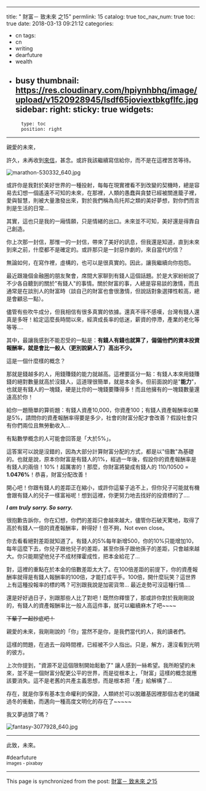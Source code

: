 
---
title: " 財富－ 致未來 之15"
permlink: 15
catalog: true
toc_nav_num: true
toc: true
date: 2018-03-13 09:21:12
categories:
- cn
tags:
- cn
- writing
- dearfuture
- wealth
- busy
thumbnail: https://res.cloudinary.com/hpiynhbhq/image/upload/v1520928945/lsdf65joviextbkgflfc.jpg
sidebar:
    right:
        sticky: true
widgets:
    -
        type: toc
        position: right
---


親愛的未來，

許久，未再收到[來信](https://steemit.com/cn/@deanliu/14)，甚念。或許我該繼續寫信給你，而不是在這裡苦苦等待。

![marathon-530332_640.jpg](https://res.cloudinary.com/hpiynhbhq/image/upload/v1520928945/lsdf65joviextbkgflfc.jpg)

或許你是我對於美好世界的一種投射，每每在現實裡看不到改變的契機時，總是容易去幻想一個遙遠不可知的未來，在那裡，人類的愚蠢與貪婪已經被關進籠子裡，愛與智慧，則被大量激發出來，對於我們稱為烏托邦之類的美好夢想，對你們而言則是生活的日常...

其實，這也只是我的一廂情願，只是情緒的出口。未來並不可知，美好還是得靠自己創造。

你上次那一封信，那惟一的一封信，帶來了美好的訊息，但我還是知道，直到未來到來之前，什麼都不是確定的。或許那只是一封惡作劇的，來自當代的信？

無論如何，在寫作裡，虛構的，也可以是很真實的。因此，讓我繼續向你抱怨。

最近跟幾個金融圈的朋友聚會，席間大家聊到有錢人這個話題。於是大家紛紛說了不少各自聽到的關於"有錢人"的事情。關於財富的事，人總是容易談的激情，而且通常是在談別人的財富時（談自己的財富也會很激情，但說話對象選擇性較高，總是會顧忌一點）。

儘管有些吹牛成分，但我相信有很多真實的依據。還真不得不感嘆，台灣有錢人還真是多呀！給定這麼長時間以來，經濟成長率的低迷，薪資的停滯，產業的老化等等等.... 

其中，最讓我感到不能忍受的一點是：**有錢人有錢也就算了，偏偏他們的資本投資報酬率，就是會比一般人（更別說窮人了）高出不少。**

這是一個什麼樣的概念？

那就是錢越多的人，用錢賺錢的能力就越高。這裡要區分一點：有錢人本來用錢賺錢的絕對數量就高於沒錢人，這道理很簡單，就是本金多。但前面說的是"**能力**"，也就是有錢人的一塊錢，硬是比你的一塊錢要賺得多！而且他擁有的一塊錢數量還遠高於你！

給你一題簡單的算術題：有錢人資產10,000，你資產100；有錢人資產報酬率如果是5%，請問你的資產報酬率得要是多少，社會的財富分配才會改善？假設社會只有你們兩位且無勞動收入...

有點數學概念的人可能會回答是「大於5%」。

這答案可以說是沒錯的，因為大部分計算財富分配的方式，都是以"倍數"為基礎的。也就是說，原本你財富是有錢人的1%，經過一年後，假設你的資產報酬率是有錢人的兩倍！10%！超厲害的！那麼，你財富將變成有錢人的 110/10500 = **1.0476%**！恭喜，財富分配改善！

開心吧！你跟有錢人的差距正在縮小，或許你這輩子追不上，但你兒子可能就有機會跟有錢人的兒子一樣富裕呢！想到這裡，你更努力地去找好的投資標的了....

***I am truly sorry. So sorry.*** 

很抱歉告訴你，你在幻想，你們的差距只會越來越大，儘管你石破天驚地，取得了高於有錢人一倍的資產報酬率，幹得好！但不夠，Not even close。

你去看看絕對差距就知道了。有錢人的5%每年新增500，你的10%只能增加10，每年這麼下去，你兒子跟他兒子的差距，甚至你孫子跟他孫子的差距，只會越來越大。你只能期望他兒子不成材揮霍成性，把本金給花了...

對，這裡的重點在於本金的倍數差距太大了。在100倍差距的前提下，你的資產報酬率就得是有錢人報酬率的100倍，才能打成平手。100倍，開什麼玩笑？這世界上有這種投報率的標的嗎？可別跟我說是加密貨幣... 最近走勢可沒這種行情.... 

還是好好過日子，別跟那些人比了對吧！既然你釋懷了，那或許你對於我剛剛說的，有錢人的資產報酬率比一般人高這件事，就可以繼續麻木了吧~~~~ 

<del>下輩子一起抄底吧！</del>

親愛的未來，我剛剛說的「你」當然不是你，是我們當代的人，我的讀者們。

這樣的問題，在過去一段時間裡，已經被不少人指出。只是，解方，還沒看到光明的彼方。

上次你提到，"資源不足這個限制開始鬆動了" 讓人感到一絲希望。我所盼望的未來，並不是一個財富分配更公平的世界，而是從根本上，「財富」這樣的概念就應該要消失。這不是老舊的共產主義思想，而是根本把「產」給解構了...

存在，就是你享有基本生命權利的保證，人類終於可以脫離基因裡那個古老的儲藏過冬的衝動，而邁向一種高度文明化的存在了~~~~~

我又夢過頭了嗎？

![fantasy-3077928_640.jpg](https://res.cloudinary.com/hpiynhbhq/image/upload/v1520932830/v0k7hfuqpmjiuy4cicrg.jpg)
*****

此致，未來。

#dearfuture
<br>
<sub>images - pixabay</sub>

- - -

This page is synchronized from the post: [ 財富－ 致未來 之15](https://steemit.com/@deanliu/15)
